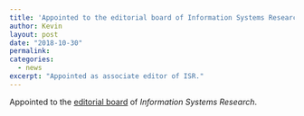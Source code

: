 ```yaml
---
title: 'Appointed to the editorial board of Information Systems Research as an Associate Editor.'
author: Kevin
layout: post
date: "2018-10-30"
permalink:
categories:
  - news
excerpt: "Appointed as associate editor of ISR."
---
```


Appointed to the [editorial board](http://aisel.aisnet.org/jais/editorialboard.html) of *Information Systems Research*.
